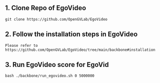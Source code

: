 
## 1. Clone Repo of EgoVideo
```
git clone https://github.com/OpenGVLab/EgoVideo
```

## 2. Follow the installation steps in EgoVideo
```
Please refer to https://github.com/OpenGVLab/EgoVideo/tree/main/backbone#installation
```

## 3. Run EgoVideo score for EgoVid
```
bash ./backbone/run_egovideo.sh 0 5000000
```